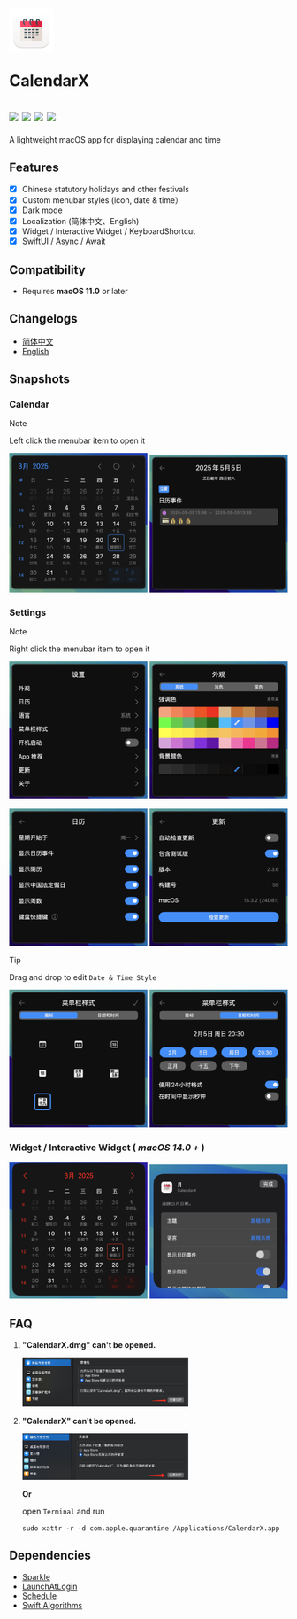 <h1 >
<img src=CalendarX/Assets.xcassets/AppIcon.appiconset/icon_512x512.png width=80>
<p>CalendarX</p>
<a href="https://github.com/ZzzM/CalendarX/releases/latest"><img src="https://img.shields.io/github/v/release/ZzzM/CalendarX"></a>
<a href="https://github.com/ZzzM/CalendarX/releases/latest"><img src="https://img.shields.io/github/release-date/ZzzM/CalendarX"></a>
<a href="https://raw.githubusercontent.com/ZzzM/CalendarX/master/LICENSE"><img src="https://img.shields.io/github/license/ZzzM/CalendarX"></a>
<a href="https://zzzm.github.io/2022/04/29/calendarx/">
<img src="https://img.shields.io/badge/docs-%E4%B8%AD%E6%96%87-red">
</a>
</h1>

A lightweight macOS app for displaying calendar and time 

## Features
- [x] Chinese statutory holidays and other festivals
- [x] Custom menubar styles (icon, date & time）
- [x] Dark mode
- [x] Localization (简体中文、English)
- [x] Widget / Interactive Widget / KeyboardShortcut
- [x] SwiftUI / Async / Await

## Compatibility
- Requires **macOS 11.0** or later

## Changelogs
- [简体中文](changelogs/CHANGELOG_SC.md)
- [English](changelogs/CHANGELOG.md)

## Snapshots

### Calendar 

> [!NOTE]
> Left click the menubar item to open it

<img src="assets/001.png" width=250> <img src="assets/002.png" width=250>

### Settings

> [!NOTE]
> Right click the menubar item to open it
    
<img src="assets/003.png" width=250> <img src="assets/003a.png" width=250> 

<img src="assets/003b.png" width=250>
    <img src="assets/003e.png" width=250> 

> [!TIP]
> Drag and drop to edit `Date & Time Style`

<img src="assets/003c.png" width=250> <img src="assets/003d.png" width=250> 

### Widget / Interactive Widget ( *macOS 14.0 +* )

<img src="assets/010.png" width=250> <img src="assets/010a.png" width=250>
    
## FAQ

1. **"CalendarX.dmg" can't be opened.**
    
    <img src="assets/101.png" width=300> 

1. **"CalendarX" can't be opened.**
    
    <img src="assets/102.png" width=300> 

    **Or**
   
   open `Terminal` and run
    
    ``` shell
    sudo xattr -r -d com.apple.quarantine /Applications/CalendarX.app
    ```
## Dependencies

- [Sparkle](https://github.com/sparkle-project/Sparkle)
- [LaunchAtLogin](https://github.com/sindresorhus/LaunchAtLogin)
- [Schedule](https://github.com/luoxiu/Schedule)  
- [Swift Algorithms](https://github.com/apple/swift-algorithms)